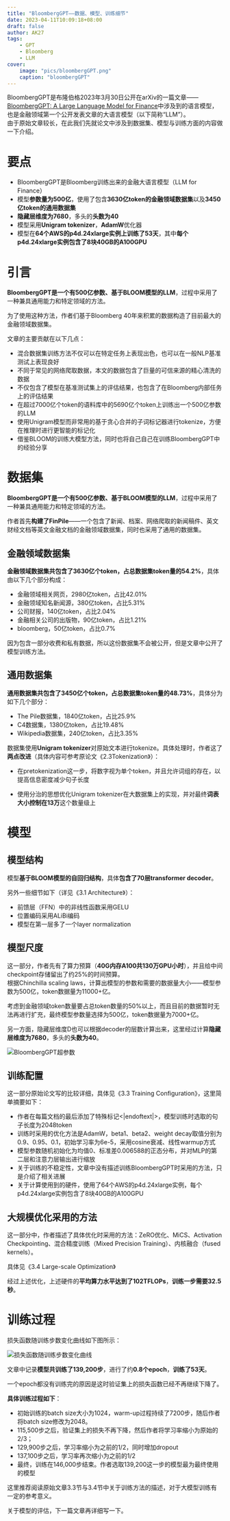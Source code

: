 ```yaml
---
title: "BloombergGPT——数据、模型、训练细节"
date: 2023-04-11T10:09:18+08:00
draft: false
author: AK27
tags:
    - GPT
    - Bloomberg
    - LLM
cover:
    image: "pics/bloombergGPT.png"
    caption: "bloombergGPT"
---
```


BloombergGPT是布隆伯格2023年3月30日公开在arXiv的一篇文章——[BloombergGPT: A Large Language Model for Finance](https://arxiv.org/abs/2303.17564 "BloombergGPT: A Large Language Model for Finance")中涉及到的语言模型，也是金融领域第一个公开发表文章的大语言模型（以下简称“LLM”）。  
由于原始文章较长，在此我们先就论文中涉及到数据集、模型与训练方面的内容做一下介绍。

# 要点  

- BloombergGPT是Bloomberg训练出来的金融大语言模型（LLM for Finance）  
- 模型**参数量为500亿**，使用了包含**3630亿token的金融领域数据集**以及**3450亿token的通用数据集**
- **隐藏层维度为7680**，多头的**头数为40**
- 模型采用**Unigram tokenizer**，**AdamW**优化器
- 模型在**64个AWS的p4d.24xlarge实例上训练了53天**，其中**每个p4d.24xlarge实例包含了8块40GB的A100GPU**  


# 引言  

**BloombergGPT是一个有500亿参数、基于BLOOM模型的LLM**，过程中采用了一种兼具通用能力和特定领域的方法。  

为了使用这种方法，作者们基于Bloomberg 40年来积累的数据构造了目前最大的金融领域数据集。  

文章的主要贡献在以下几点：
- 混合数据集训练方法不仅可以在特定任务上表现出色，也可以在一般NLP基准测试上表现良好
- 不同于常见的网络爬取数据，本文的数据包含了巨量的可信来源的精心清洗的数据
- 不仅包含了模型在基准测试集上的评估结果，也包含了在Bloomberg内部任务上的评估结果
- 在超过7000亿个token的语料库中的5690亿个token上训练出一个500亿参数的LLM
- 使用Unigram模型而非常用的基于贪心合并的子词标记器进行tokenize，方便在推理时进行更智能的标记化
- 借鉴BLOOM的训练大模型方法，同时也将自己自己在训练BloombergGPT中的经验分享


# 数据集  

**BloombergGPT是一个有500亿参数、基于BLOOM模型的LLM**，过程中采用了一种兼具通用能力和特定领域的方法。  

作者首先**构建了FinPile**——一个包含了新闻、档案、网络爬取的新闻稿件、英文财经文档等英文金融文档的金融领域数据集，同时也采用了通用的数据集。  

## 金融领域数据集  

**金融领域数据集共包含了3630亿个token，占总数据集token量的54.2%**，具体由以下几个部分构成：  

- 金融领域相关网页，2980亿token，占比42.01%  
- 金融领域知名新闻源，380亿token，占比5.31%  
- 公司财报，140亿token，占比2.04%  
- 金融相关公司的出版物，90亿token，占比1.21%  
- bloomberg，50亿token，占比0.7%  

因为包含一部分收费和私有数据，所以这份数据集不会被公开，但是文章中公开了模型训练方法。

## 通用数据集  

**通用数据集共包含了3450亿个token，占总数据集token量的48.73%**，具体分为如下几个部分：  

- The Pile数据集，1840亿token，占比25.9%  
- C4数据集，1380亿token，占比19.48%  
- Wikipedia数据集，240亿token，占比3.35%  

数据集使用**Unigram tokenizer**对原始文本进行tokenize。具体处理时，作者这了**两点改进**（具体内容可参考原论文《2.3Tokenization》）：  

- 在pretokenization这一步，将数字视为单个token，并且允许词组的存在，以提高信息密度减少句子长度  

- 使用分治的思想优化Unigram tokenizer在大数据集上的实现，并对最终**词表大小控制在13万**这个数量级上  

# 模型 

## 模型结构  

模型**基于BLOOM模型的自回归结构**，具体**包含了70层transformer decoder**。  

另外一些细节如下（详见《3.1 Architecture》）：  
- 前馈层（FFN）中的非线性函数采用GELU
- 位置编码采用ALiBi编码
- 模型在第一层多了一个layer normalization

## 模型尺度  

这一部分，作者先有了算力预算（**40G内存A100共130万GPU小时**），并且给中间checkpoint存储留出了约25%的时间预算。  
根据Chinchilla scaling laws，计算出模型的参数和需要的数据量大小——模型参数为500亿，token数据量为11000+亿。  

考虑到金融领域token数量要占总token数量的50%以上，而且目前的数据暂时无法再进行扩充，最终模型参数量选择为500亿，token数据量为7000+亿。

另一方面，隐藏层维度D也可以根据decoder的层数计算出来，这里经过计算**隐藏层维度为7680**，多头的**头数为40**。  

![BloombergGPT超参数](pics/bloombergGPT超参数1.png)


## 训练配置

这一部分原始论文写的比较详细，具体见《3.3 Training Configuration》，这里简单摘要如下：  

- 作者在每篇文档的最后添加了特殊标记<|endoftext|>，模型训练时选取的句子长度为2048token  
- 训练时采用的优化方法是AdamW，beta1、beta2、weight decay取值分别为0.9、0.95、0.1，初始学习率为6e-5，采用cosine衰减、线性warmup方式  
- 模型参数随机初始化为均值0、标准差0.006588的正态分布，并对MLP的第二层和注意力层输出进行缩放  
- 关于训练的不稳定性，文章中没有描述训练BloombergGPT时采用的方法，只是介绍了相关进展  
- 关于计算使用到的硬件，使用了64个AWS的p4d.24xlarge实例，每个p4d.24xlarge实例包含了8块40GB的A100GPU

## 大规模优化采用的方法  

这一部分中，作者描述了具体优化时采用的方法：ZeRO优化、MiCS、Activation Checkpointing、混合精度训练（Mixed Precision Training）、内核融合（fused kernels）。  

具体见《3.4 Large-scale Optimization》  

经过上述优化，上述硬件的**平均算力水平达到了102TFLOPs**，**训练一步需要32.5秒**。


# 训练过程  

损失函数随训练步数变化曲线如下图所示：  

![损失函数随训练步数变化曲线](pics/学习率曲线.png)  

文章中记录**模型共训练了139,200步**，进行了约**0.8个epoch**，**训练了53天**。  

一个epoch都没有训练完的原因是这时验证集上的损失函数已经不再继续下降了。

**具体训练过程如下**：  

- 初始训练的batch size大小为1024，warm-up过程持续了7200步，随后作者将batch size修改为2048。
- 115,500步之后，验证集上的损失不再下降，然后作者将学习率缩小为原始的2/3；
- 129,900步之后，学习率缩小为之前的1/2，同时增加dropout
- 137,100步之后，学习率再次缩小为之前的1/2
- 最终，训练在146,000步结束。作者选取139,200这一步的模型最为最终使用的模型  

这里推荐阅读原始文章3.3节与3.4节中关于训练方法的描述，对于大模型训练有一定的参考意义。

关于模型的评估，下一篇文章再详细写一下。
